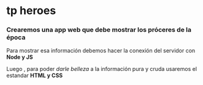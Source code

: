 # tp heroes



### Crearemos una app web que debe mostrar los próceres de la época



Para mostrar esa información debemos hacer la conexión del servidor con **Node y JS**



Luego , para poder *darle belleza* a la información pura y cruda usaremos el estandar **HTML y CSS**







